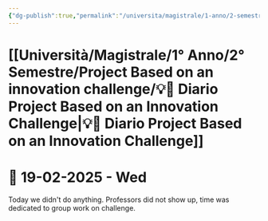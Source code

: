 ```yaml
---
{"dg-publish":true,"permalink":"/universita/magistrale/1-anno/2-semestre/project-based-on-an-innovation-challenge/diario-project-based-on-an-innovation-challenge/"}
---
```


# [[Università/Magistrale/1° Anno/2° Semestre/Project Based on an innovation challenge/💡📔 Diario Project Based on an Innovation Challenge\|💡📔 Diario Project Based on an Innovation Challenge]]


# 📆  19-02-2025 - Wed

Today we didn't do anything. Professors did not show up, time was dedicated to group work on challenge.
